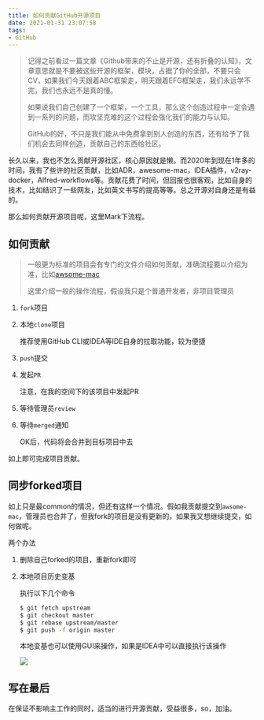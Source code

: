 ```yaml
---
title: 如何贡献GitHub开源项目
date: 2021-01-31 23:07:58
tags:
- GitHub
---
```


> 记得之前看过一篇文章《Github带来的不止是开源，还有折叠的认知》，文章意思就是不要被这些开源的框架，模块，占据了你的全部，不要只会CV，如果我们今天跟着ABC框架走，明天跟着EFG框架走，我们永远学不完，我们也永远不是真的懂。
>
> 如果说我们自己创建了一个框架，一个工具，那么这个创造过程中一定会遇到一系列的问题，而攻坚克难的这个过程会强化我们的能力与认知。
>
> GitHub的好，不只是我们能从中免费拿到别人创造的东西，还有给予了我们机会去同样创造，贡献自己的东西给社区。

长久以来，我也不怎么贡献开源社区，核心原因就是懒。而2020年到现在1年多的时间，我有了些许的社区贡献，比如ADR，awesome-mac，IDEA插件，v2ray-docker，Alfred-workflows等。贡献花费了时间，但回报也很客观，比如自身的技术，比如结识了一些网友，比如英文书写的提高等等。总之开源对自身还是有益的。

那么如何贡献开源项目呢，这里Mark下流程。

## 如何贡献

> 一般更为标准的项目会有专门的文件介绍如何贡献，准确流程要以介绍为准，比如[awsome-mac](https://github.com/jaywcjlove/awesome-mac/blob/master/contributing.md)
>
> 这里介绍一般的操作流程，假设我只是个普通开发者，非项目管理员

1. `fork`项目

2. 本地`clone`项目

   推荐使用GitHub CLI或IDEA等IDE自身的拉取功能，较为便捷

3. `push`提交

4. 发起`PR`

   注意，在我的空间下的该项目中发起PR

5. 等待管理员`review`

6. 等待`merged`通知

   OK后，代码将会合并到目标项目中去

如上即可完成项目贡献。

## 同步forked项目

如上只是最common的情况，但还有这样一个情况。假如我贡献提交到`awsome-mac`，管理员也合并了，但我fork的项目是没有更新的，如果我又想继续提交，如何做呢。

两个办法

1. 删除自己forked的项目，重新fork即可

2. 本地项目历史变基

   执行以下几个命令

   ```bash
   $ git fetch upstream
   $ git checkout master
   $ git rebase upstream/master
   $ git push -f origin master
   ```

   本地变基也可以使用GUI来操作，如果是IDEA中可以直接执行该操作

   ![](https://static.1991421.cn/2021/2021-01-31-235044.jpeg)	

## 写在最后

在保证不影响主工作的同时，适当的进行开源贡献，受益很多，so，加油。
